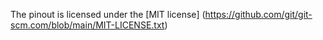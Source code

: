 The pinout is licensed under the [MIT license] (https://github.com/git/git-scm.com/blob/main/MIT-LICENSE.txt)
